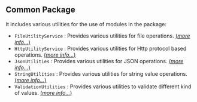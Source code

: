 ## Common Package

It includes various utilities for the use of modules in the package:

* `FileUtilityService` : Provides various utilities for file operations. [(_more info..._)](https://github.com/onurkybsi/system-connector-package/blob/master/src/main/java/nl/tue/systemconnectorpackage/common/FileUtilityService.java)
* `HttpUtilityService` : Provides various utilities for Http protocol based operations. [(_more info..._)](https://github.com/onurkybsi/system-connector-package/blob/master/src/main/java/nl/tue/systemconnectorpackage/common/HttpUtilityService.java)
* `JsonUtilities` : Provides various utilities for JSON operations. [(_more info..._)](https://github.com/onurkybsi/system-connector-package/blob/master/src/main/java/nl/tue/systemconnectorpackage/common/JsonUtilities.java)
* `StringUtilities` : Provides various utilities for string value operations. [(_more info..._)](https://github.com/onurkybsi/system-connector-package/blob/master/src/main/java/nl/tue/systemconnectorpackage/common/StringUtilities.java)
* `ValidationUtilities` : Provides various utilities to validate different kind of values. [(_more info..._)](https://github.com/onurkybsi/system-connector-package/blob/master/src/main/java/nl/tue/systemconnectorpackage/common/ValidationUtilities.java)